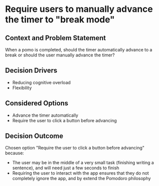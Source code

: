 # Require users to manually advance the timer to "break mode"

## Context and Problem Statement

When a pomo is completed, should the timer automatically advance to a break or should the user manually advance the timer?

## Decision Drivers <!-- optional -->

* Reducing cognitive overload
* Flexibility

## Considered Options

* Advance the timer automatically
* Require the user to click a button before advancing

## Decision Outcome

Chosen option "Require the user to click a button before advancing" because:

* The user may be in the middle of a very small task (finishing writing a sentence), and will need just a few seconds to finish
* Requiring the user to interact with the app ensures that they do not completely ignore the app, and by extend the Pomodoro philosophy
